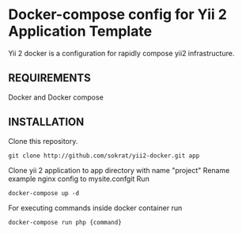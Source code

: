 Docker-compose config for Yii 2 Application Template
===================================
Yii 2 docker is a configuration for rapidly compose yii2 infrastructure.

REQUIREMENTS
------------

Docker and Docker compose

INSTALLATION
------------
Clone this repository. 
~~~
git clone http://github.com/sokrat/yii2-docker.git app
~~~
Clone yii 2 application to app directory with name "project"
Rename example nginx config to mysite.confgit 
Run
~~~
docker-compose up -d
~~~
For executing commands inside docker container run
~~~
docker-compose run php {command}
~~~
